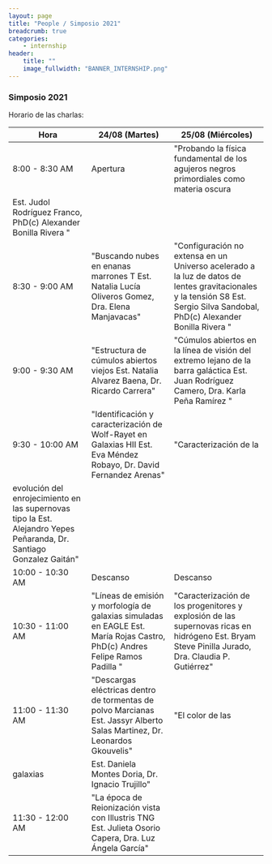 ```yaml
---
layout: page
title: "People / Simposio 2021"
breadcrumb: true
categories:
    - internship
header:
    title: ""
    image_fullwidth: "BANNER_INTERNSHIP.png"
---
```



<!--more-->


### Simposio 2021


Horario de las charlas: 


| Hora |    24/08 (Martes) | 25/08 (Miércoles) |
| ----- | ------- | ------- |
|8:00 - 8:30 AM |  Apertura  |  "Probando la física fundamental de los agujeros negros primordiales como materia oscura
Est. Judol Rodríguez Franco, PhD(c) Alexander Bonilla Rivera "|
| 8:30 - 9:00 AM |  "Buscando nubes en enanas marrones T Est. Natalia Lucía Oliveros Gomez, Dra. Elena Manjavacas" |  "Configuración no extensa en un Universo acelerado a la luz de datos de lentes gravitacionales y la tensión S8 Est. Sergio Silva Sandobal, PhD(c) Alexander Bonilla Rivera "|
| 9:00 - 9:30 AM | "Estructura de cúmulos abiertos viejos Est. Natalia Alvarez Baena, Dr. Ricardo Carrera"  |  "Cúmulos abiertos en la línea de visión del extremo lejano de la barra galáctica Est. Juan Rodríguez Camero, Dra. Karla Peña Ramírez " |
| 9:30 - 10:00 AM | "Identificación y caracterización de Wolf-Rayet en Galaxias HII Est. Eva Méndez Robayo, Dr. David Fernandez Arenas" | "Caracterización de la
evolución del enrojecimiento en las supernovas tipo Ia Est. Alejandro Yepes Peñaranda, Dr. Santiago Gonzalez Gaitán" |
| 10:00 - 10:30 AM |    Descanso    |   Descanso |
| 10:30 - 11:00 AM |   "Líneas de emisión y morfología de galaxias simuladas en EAGLE Est. María Rojas Castro, PhD(c) Andres Felipe Ramos Padilla " |  "Caracterización de los progenitores y explosión de las supernovas ricas en hidrógeno Est. Bryam Steve Pinilla Jurado, Dra. Claudia P. Gutiérrez" |
| 11:00 - 11:30 AM |   "Descargas eléctricas dentro de tormentas de polvo Marcianas Est. Jassyr Alberto Salas Martinez, Dr. Leonardos Gkouvelis"  |  "El color de las
galaxias | Est. Daniela Montes Doria, Dr. Ignacio Trujillo" | 
| 11:30 - 12:00 AM |   "La época de Reionización vista con Illustris TNG Est. Julieta Osorio Capera, Dra. Luz Ángela García" |  |


